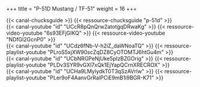 +++
title = "P-51D Mustang / TF-51"
weight = 16
+++

<div class="contenu"> <!-- Chuck's guide //-->
{{< canal-chucksguide >}}
{{< ressource-chucksguide "p-51d" >}}
</div>

<div class="contenu de_qualite"> <!-- Reflected Simulations//-->
{{< canal-youtube "id" "UCcR8pQnQrw2atotgqDRwaKg" >}}
{{< ressource-video-youtube "6s93EFjGIKQ" >}}
{{< ressource-video-youtube "NDfGl2GcnP0" >}}
</div>

<div class="contenu"> <!-- THE AIR WARFARE GROUP //-->
{{< canal-youtube "id" "UCdz6fNb-V-h2iZ_daWNoaTQ" >}}
{{< ressource-playlist-youtube "PLroS5xjXW90scZqDZ8CyOTOMTJ6htGu4m" >}}
</div>


<div class="contenu"> <!-- Loulou de DCS World //-->
{{< canal-youtube "id" "UCbNRGPeNjUke5pIzBZGOrig" >}}
{{< ressource-playlist-youtube "PLDv3SYR9vGXl7xQk1EjYapQCrnXRECROX" >}}
</div>

<div class="contenu"> <!-- Matt Waggner //-->
{{< canal-youtube "id" "UCHa9LMylydkT0T3qSzAVrlw" >}}
{{< ressource-playlist-youtube "PLer9oF4AanvGrRalPCiE9mB1i9BGR-K71" >}}
</div>

